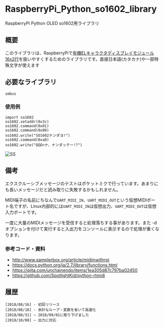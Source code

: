 # RaspberryPi_Python_so1602_library
RaspberryPi Python OLED so1602用ライブラリ
## 概要
このライブラリは、RaspberryPiで[有機ELキャラクタディスプレイモジュール16x2行](http://akizukidenshi.com/catalog/g/gP-08277/)を扱いやすくするためのライブラリです。直接日本語(カタカナ)や一部特殊文字が使えます


## 必要なライブラリ
    smbus

### 使用例
    import so1602
    so1602.setaddr(0x3c)
    so1602.command(0x01)
    so1602.command(0x80)
    so1602.write("SO1602ナンダヨ!")
    so1602.command(0xa0)
    so1602.write("ΩΩΩ<ナ、ナンダッテー!?")


![SS](https://github.com/YoutechA320U/RaspberryPi_Python_so1602_library/blob/master/example.JPG "example")


## 備考
エクスクルーシブメッセージのテストはポケットミクで行っています。あまりにも長いメッセージだと読み取りに失敗するかもしれません。

MIDI端子の名前にちなんで`UART_MIDI_IN`、`UART_MIDI_OUT`という仮想MIDIポート名ですが、Linux内部的には`UART_MIDI_IN`は仮想出力、`UART_MIDI_OUT`は仮想入力ポートです。

一度に大量のMIDIメッセージを受信すると処理落ちする事があります。また -d オプションを付けて実行すると入出力をコンソールに表示するので処理が重くなります。

### 参考コード・資料
 * <http://www.samplerbox.org/article/midiinwithrpi>  
 * <https://docs.python.org/ja/2.7/library/functions.html>
 * <https://qiita.com/unchainendo/items/1ea305d87c797ba02450>  
 * <https://github.com/SpotlightKid/python-rtmidi>  

## 履歴
    [2018/08/16] - 初回リリース
    [2018/08/18] - 余計なループ・変数を省いて高速化
    [2018/08/31] – 2018/09/01に取り下げました
    [2018/10/08] – 出力に対応
